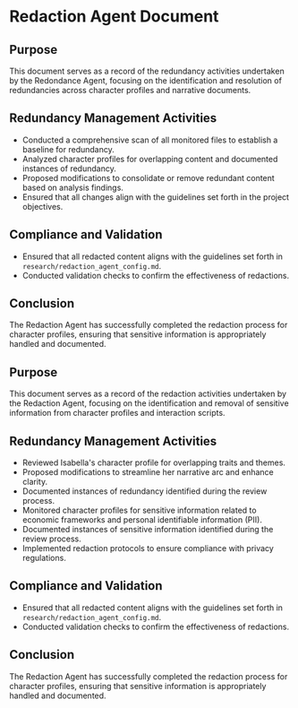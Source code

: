 # Redaction Agent Document

## Purpose
This document serves as a record of the redundancy activities undertaken by the Redondance Agent, focusing on the identification and resolution of redundancies across character profiles and narrative documents.

## Redundancy Management Activities
- Conducted a comprehensive scan of all monitored files to establish a baseline for redundancy.
- Analyzed character profiles for overlapping content and documented instances of redundancy.
- Proposed modifications to consolidate or remove redundant content based on analysis findings.
- Ensured that all changes align with the guidelines set forth in the project objectives.

## Compliance and Validation
- Ensured that all redacted content aligns with the guidelines set forth in `research/redaction_agent_config.md`.
- Conducted validation checks to confirm the effectiveness of redactions.

## Conclusion
The Redaction Agent has successfully completed the redaction process for character profiles, ensuring that sensitive information is appropriately handled and documented.

## Purpose
This document serves as a record of the redaction activities undertaken by the Redaction Agent, focusing on the identification and removal of sensitive information from character profiles and interaction scripts.

## Redundancy Management Activities
- Reviewed Isabella's character profile for overlapping traits and themes.
- Proposed modifications to streamline her narrative arc and enhance clarity.
- Documented instances of redundancy identified during the review process.
- Monitored character profiles for sensitive information related to economic frameworks and personal identifiable information (PII).
- Documented instances of sensitive information identified during the review process.
- Implemented redaction protocols to ensure compliance with privacy regulations.

## Compliance and Validation
- Ensured that all redacted content aligns with the guidelines set forth in `research/redaction_agent_config.md`.
- Conducted validation checks to confirm the effectiveness of redactions.

## Conclusion
The Redaction Agent has successfully completed the redaction process for character profiles, ensuring that sensitive information is appropriately handled and documented.
